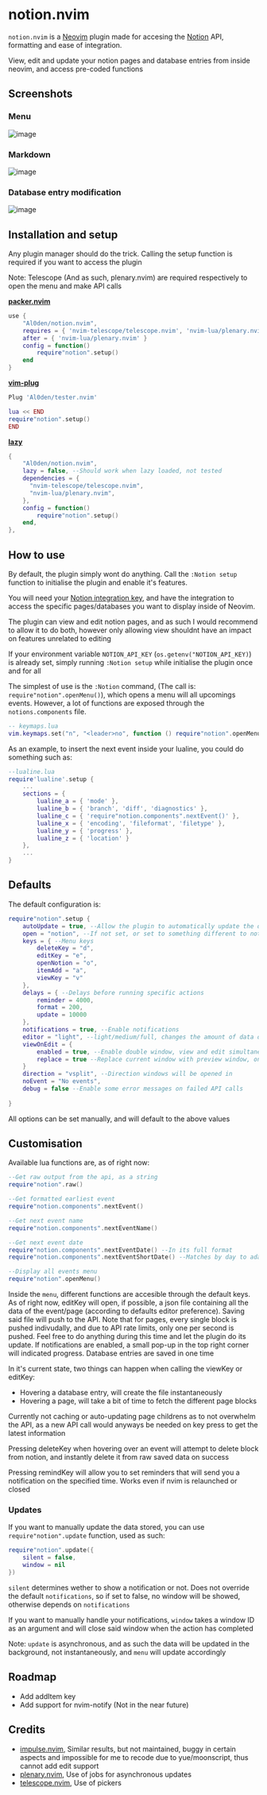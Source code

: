 # notion.nvim

`notion.nvim` is a [Neovim](https://neovim.io) plugin made for accesing the [Notion](https://notion.so) API, formatting and ease of integration.

View, edit and update your notion pages and database entries from inside neovim, and access pre-coded functions

## Screenshots

### Menu
![image](https://user-images.githubusercontent.com/111601320/232697205-df41c239-bdd0-40e7-800c-3a9bb9f5bf06.jpeg)
### Markdown 
![image](https://user-images.githubusercontent.com/111601320/232716446-96a696b3-9df4-4b4f-848f-ee76c15af61b.jpeg)
### Database entry modification
![image](https://user-images.githubusercontent.com/111601320/233300186-a45a871e-bd5b-4757-9863-5d512858c373.jpeg)

## Installation and setup

Any plugin manager should do the trick. Calling the setup function is required if you want to access the plugin

Note: Telescope (And as such, plenary.nvim) are required respectively to open the menu and make API calls

[**packer.nvim**](https://github.com/wbthomason/packer.nvim)
```lua
use {
    "Al0den/notion.nvim",
    requires = { 'nvim-telescope/telescope.nvim', 'nvim-lua/plenary.nvim' },
    after = { 'nvim-lua/plenary.nvim' }
    config = function()
        require"notion".setup()
    end
}
```

[**vim-plug**](https://github.com/junegunn)
```lua
Plug 'Al0den/tester.nvim'

lua << END
require"notion".setup()
END
```

[**lazy**](https://github.com/folke/lazy.nvim)
```lua
{
    "Al0den/notion.nvim",
    lazy = false, --Should work when lazy loaded, not tested
    dependencies = {
      "nvim-telescope/telescope.nvim",
      "nvim-lua/plenary.nvim",
    },
    config = function()
        require"notion".setup()
    end,
},
```

## How to use

By default, the plugin simply wont do anything. Call the `:Notion setup` function to initialise the plugin and enable it's features. 

You will need your [Notion integration key](https://developers.notion.com), and have  the integration to access the specific pages/databases you want to display inside of Neovim.

The plugin can view and edit notion pages, and as such I would recommend to allow it to do both, however only allowing view shouldnt have an impact on features unrelated to editing

If your environment variable `NOTION_API_KEY` (`os.getenv("NOTION_API_KEY)`) is already set, simply running `:Notion setup` while initialise the plugin once and for all

The simplest of use is the `:Notion` command, (The call is: `require"notion".openMenu()`), which opens a menu will all upcomings events. However, a lot of functions are exposed through the `notions.components` file.

```lua
-- keymaps.lua
vim.keymaps.set("n", "<leader>no", function () require"notion".openMenu() end)
```

As an example, to insert the next event inside your lualine, you could do something such as:

```lua
--lualine.lua
require'lualine'.setup {
    ...
    sections = {
        lualine_a = { 'mode' },
        lualine_b = { 'branch', 'diff', 'diagnostics' },
        lualine_c = { 'require"notion.components".nextEvent()' },
        lualine_x = { 'encoding', 'fileformat', 'filetype' },
        lualine_y = { 'progress' },
        lualine_z = { 'location' }
    },  
    ...
}
```
## Defaults

The default configuration is:

```lua
require"notion".setup {
    autoUpdate = true, --Allow the plugin to automatically update the data from the Notion API
    open = "notion", --If not set, or set to something different to notion, will open in web browser
    keys = { --Menu keys
        deleteKey = "d", 
        editKey = "e",
        openNotion = "o",
        itemAdd = "a",
        viewKey = "v"
    },
    delays = { --Delays before running specific actions
        reminder = 4000,
        format = 200,
        update = 10000
    },
    notifications = true, --Enable notifications
    editor = "light", --light/medium/full, changes the amount of data displayed in editor
    viewOnEdit = {
        enabled = true, --Enable double window, view and edit simultaneously
        replace = true --Replace current window with preview window, only if enabled = true
    }
    direction = "vsplit", --Direction windows will be opened in
    noEvent = "No events",
    debug = false --Enable some error messages on failed API calls
    
}
```

All options can be set manually, and will default to the above values

## Customisation

Available lua functions are, as of right now:

```lua
--Get raw output from the api, as a string
require"notion".raw()

--Get formatted earliest event
require"notion.components".nextEvent()

--Get next event name
require"notion.components".nextEventName()

--Get next event date
require"notion.components".nextEventDate() --In its full format
require"notion.components".nextEventShortDate() --Matches by day to adapt string making it shorter, used in `nextEvent()`

--Display all events menu
require"notion".openMenu()
```

Inside the `menu`, different functions are accesible through the default keys. As of right now, editKey will open, if possible, a json file containing all the data of the event/page (according to defaults editor preference). Saving said file will push to the API. Note that for pages, every single block is pushed indivudally, and due to API rate limits, only one per second is pushed. Feel free to do anything during this time and let the plugin do its update. If notifications are enabled, a small pop-up in the top right corner will indicated progress. Database entries are saved in one time

In it's current state, two things can happen when calling the viewKey or editKey:
- Hovering a database entry, will create the file instantaneously
- Hovering a page, will take a bit of time to fetch the different page blocks

Currently not caching or auto-updating page childrens as to not overwhelm the API, as a new API call would anyways be needed on key press to get the latest information

Pressing deleteKey when hovering over an event will attempt to delete block from notion, and instantly delete it from raw saved data on success

Pressing remindKey will allow you to set reminders that will send you a notification on the specified time. Works even if nvim is relaunched or closed
### Updates

If you want to manually update the data stored, you can use `require"notion".update` function, used as such:
```lua
require"notion".update({
    silent = false,
    window = nil
})
```
`silent` determines wether to show a notification or not. Does not override the default `notifications`, so if set to false, no window will be showed, otherwise depends on `notifications`

If you want to manually handle your notifications, `window` takes a window ID as an argument and will close said window when the action has completed

Note: `update` is asynchronous, and as such the data will be updated in the background, not instantaneously, and `menu` will update accordingly  

## Roadmap

- Add addItem key 
- Add support for nvim-notify (Not in the near future)

## Credits

- [impulse.nvim](https://github.com/chrsm/impulse.nvim), Similar results, but not maintained, buggy in certain aspects and impossible for me to recode due to yue/moonscript, thus cannot add edit support
- [plenary.nvim](https://github.com/nvim-lua/plenary.nvim), Use of jobs for asynchronous updates
- [telescope.nvim](https://github.com/nvim-telescope/telescope.nvim), Use of pickers

